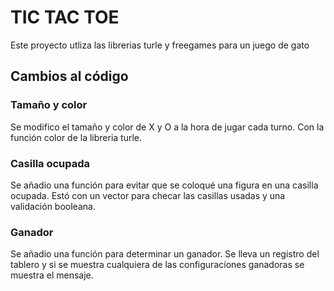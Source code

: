 # TIC TAC TOE
Este proyecto utliza las librerias turle y freegames para un juego de gato
## Cambios al código
### Tamaño y color
Se modifico el tamaño y color de X y O a la hora de jugar cada turno.
Con la función color de la libreria turle.
### Casilla ocupada
Se añadio una función para evitar que se coloqué una figura en una casilla ocupada.
Estó con un vector para checar las casillas usadas y una validación booleana.
### Ganador
Se añadio una función para determinar un ganador.
Se lleva un registro del tablero y si se muestra cualquiera de las configuraciones ganadoras
se muestra el mensaje.
